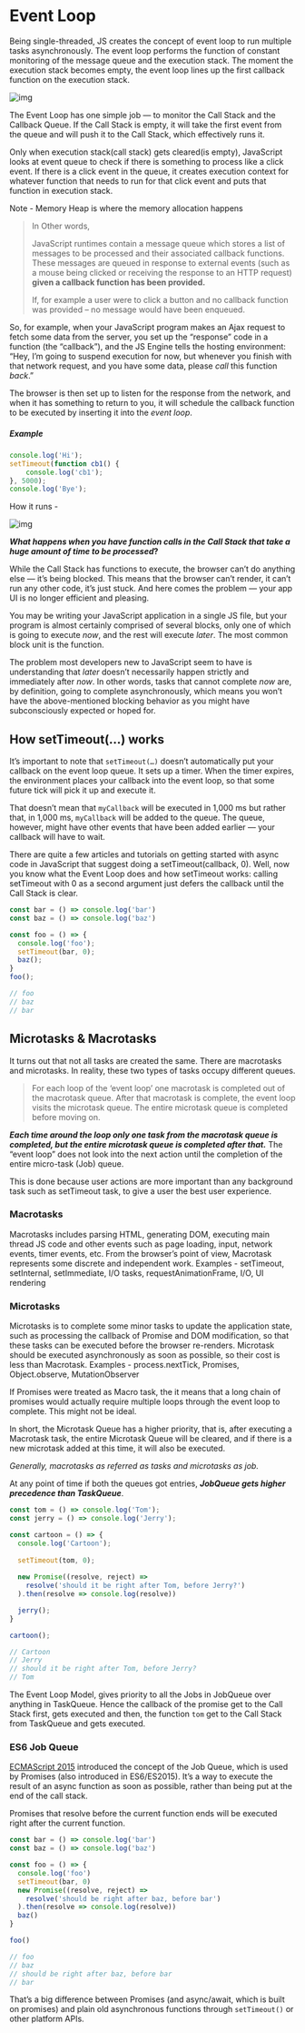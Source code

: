 # Event Loop

Being single-threaded, JS creates the concept of event loop to run multiple tasks asynchronously. The event loop performs the function of constant monitoring of the message queue and the execution stack. The moment the execution stack becomes empty, the event loop lines up the first callback function on the execution stack.

![img](http://docs.salmanfarooqui.com/JS/images/1_FA9NGxNB6-v1oI2qGEtlRQ.png)

The Event Loop has one simple job — to monitor the Call Stack and the Callback Queue. If the Call Stack is empty, it will take the first event from the queue and will push it to the Call Stack, which effectively runs it.

Only when execution stack(call stack) gets cleared(is empty), JavaScript looks at event queue to check if there is something to process like a click event. If there is a click event in the queue, it creates execution context for whatever function that needs to run for that click event and puts that function in execution stack.

Note - Memory Heap is where the memory allocation happens



> In Other words,
>
> JavaScript runtimes contain a message queue which stores a list of messages to be processed and their associated callback functions. These messages are queued in response to external events (such as a mouse being clicked or receiving the response to an HTTP request) **given a callback function has been provided.**
>
> If, for example a user were to click a button and no callback function was provided – no message would have been enqueued.



So, for example, when your JavaScript program makes an Ajax request to fetch some data from the server, you set up the “response” code in a function (the “callback”), and the JS Engine tells the hosting environment:
“Hey, I’m going to suspend execution for now, but whenever you finish with that network request, and you have some data, please *call* this function *back*.”

The browser is then set up to listen for the response from the network, and when it has something to return to you, it will schedule the callback function to be executed by inserting it into the *event loop*.



##### Example

```js
console.log('Hi');
setTimeout(function cb1() { 
    console.log('cb1');
}, 5000);
console.log('Bye');
```

How it runs -

![img](http://docs.salmanfarooqui.com/JS/images/1_TozSrkk92l8ho6d8JxqF_w.gif)



***What happens when you have function calls in the Call Stack that take a huge amount of time to be processed*?**

While the Call Stack has functions to execute, the browser can’t do anything else — it’s being blocked. This means that the browser can’t render, it can’t run any other code, it’s just stuck. And here comes the problem — your app UI is no longer efficient and pleasing.



You may be writing your JavaScript application in a single JS file, but your program is almost certainly comprised of several blocks, only one of which is going to execute *now*, and the rest will execute *later*. The most common block unit is the function.

The problem most developers new to JavaScript seem to have is understanding that *later* doesn’t necessarily happen strictly and immediately after *now*. In other words, tasks that cannot complete *now* are, by definition, going to complete asynchronously, which means you won’t have the above-mentioned blocking behavior as you might have subconsciously expected or hoped for.



## How setTimeout(…) works

It’s important to note that `setTimeout(…)` doesn’t automatically put your callback on the event loop queue. It sets up a timer. When the timer expires, the environment places your callback into the event loop, so that some future tick will pick it up and execute it.

That doesn’t mean that `myCallback` will be executed in 1,000 ms but rather that, in 1,000 ms, `myCallback` will be added to the queue. The queue, however, might have other events that have been added earlier — your callback will have to wait.

There are quite a few articles and tutorials on getting started with async code in JavaScript that suggest doing a setTimeout(callback, 0). Well, now you know what the Event Loop does and how setTimeout works: calling setTimeout with 0 as a second argument just defers the callback until the Call Stack is clear.



```js
const bar = () => console.log('bar')
const baz = () => console.log('baz')

const foo = () => {
  console.log('foo');
  setTimeout(bar, 0);
  baz();
}
foo();

// foo
// baz
// bar
```





## Microtasks & Macrotasks

It turns out that not all tasks are created the same. There are macrotasks and microtasks. In reality, these two types of tasks occupy different queues.

> For each loop of the ‘event loop’ one macrotask is completed out of the macrotask queue. After that macrotask is complete, the event loop visits the microtask queue. The entire microtask queue is completed before moving on.



***Each time around the loop only one task from the macrotask queue is completed, but the entire microtask queue is completed after that.*** The “event loop” does not look into the next action until the completion of the entire micro-task (Job) queue.

This is done because user actions are more important than any background task such as setTimeout task, to give a user the best user experience.



### Macrotasks

Macrotasks includes parsing HTML, generating DOM, executing main thread JS code and other events such as page loading, input, network events, timer events, etc. From the browser’s point of view, Macrotask represents some discrete and independent work. Examples - setTimeout, setInternal, setImmediate, I/O tasks, requestAnimationFrame, I/O, UI rendering



### Microtasks

Microtasks is to complete some minor tasks to update the application state, such as processing the callback of Promise and DOM modification, so that these tasks can be executed before the browser re-renders. Microtask should be executed asynchronously as soon as possible, so their cost is less than Macrotask. Examples - process.nextTick, Promises, Object.observe, MutationObserver

If Promises were treated as Macro task, the it means that a long chain of promises would actually require multiple loops through the event loop to complete. This might not be ideal. 



In short, the Microtask Queue has a higher priority, that is, after executing a Macrotask task, the entire Microtask Queue will be cleared, and if there is a new microtask added at this time, it will also be executed.



*Generally, macrotasks as referred as tasks and microtasks as job.*



At any point of time if both the queues got entries, ***JobQueue gets higher precedence than TaskQueue***.

```js
const tom = () => console.log('Tom');
const jerry = () => console.log('Jerry');

const cartoon = () => {
  console.log('Cartoon');
    
  setTimeout(tom, 0);
    
  new Promise((resolve, reject) =>
    resolve('should it be right after Tom, before Jerry?')
  ).then(resolve => console.log(resolve))

  jerry();
}

cartoon();

// Cartoon
// Jerry
// should it be right after Tom, before Jerry?
// Tom
```

The Event Loop Model, gives priority to all the Jobs in JobQueue over anything in TaskQueue. Hence the callback of the promise get to the Call Stack first, gets executed and then, the function `tom` get to the Call Stack from TaskQueue and gets executed.



### ES6 Job Queue

[ECMAScript 2015](https://flaviocopes.com/ecmascript/) introduced the concept of the Job Queue, which is used by Promises (also introduced in ES6/ES2015). It’s a way to execute the result of an async function as soon as possible, rather than being put at the end of the call stack.

Promises that resolve before the current function ends will be executed right after the current function.

```js
const bar = () => console.log('bar')
const baz = () => console.log('baz')

const foo = () => {
  console.log('foo')
  setTimeout(bar, 0)
  new Promise((resolve, reject) =>
    resolve('should be right after baz, before bar')
  ).then(resolve => console.log(resolve))
  baz()
}

foo()

// foo
// baz
// should be right after baz, before bar
// bar
```

That’s a big difference between Promises (and async/await, which is built on promises) and plain old asynchronous functions through `setTimeout()` or other platform APIs.